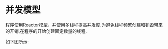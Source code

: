 # 并发模型

程序使用Reactor模型，并使用多线程提高并发度.为避免线程频繁创建和销毁带来的开销,在程序的开始创建固定数量的线程.

如下图所示:
[](https://github.com/LhdDream/my_web/blob/master/my_web/img/model.png)
